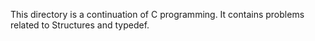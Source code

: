 This directory is a continuation of C programming. It contains problems related to Structures and typedef.
